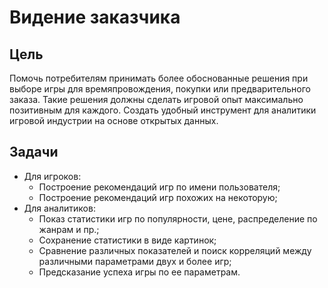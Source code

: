 # Видение заказчика
## Цель
Помочь потребителям принимать более обоснованные решения при выборе игры для времяпровождения, покупки или предварительного заказа. Такие решения должны сделать игровой опыт максимально позитивным для каждого.
Создать удобный инструмент для аналитики игровой индустрии на основе открытых данных.

## Задачи
- Для игроков:
    - Построение рекомендаций игр по имени пользователя;
    - Построение рекомендаций игр похожих на некоторую;
- Для аналитиков:
    - Показ статистики игр по популярности, цене, распределение по жанрам и пр.;
    - Сохранение статистики в виде картинок;
    - Сравнение различных показателей и поиск корреляций между различными параметрами двух и более игр;
    - Предсказание успеха игры по ее параметрам.
